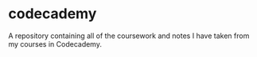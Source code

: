 # codecademy
A repository containing all of the coursework and notes I have taken from my courses in Codecademy.
